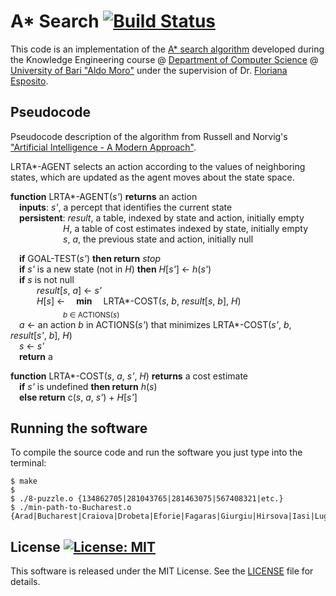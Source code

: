 # A* Search [![Build Status](https://travis-ci.org/DonatoMeoli/AStarSearch.svg?branch=master)](https://travis-ci.org/DonatoMeoli/AStarSearch)

This code is an implementation of the [A* search algorithm](https://en.wikipedia.org/wiki/A*_search_algorithm) developed 
during the Knowledge Engineering course @ 
[Department of Computer Science](http://www.uniba.it/ricerca/dipartimenti/informatica) 
@ [University of Bari "Aldo Moro"](http://www.uniba.it/) under the supervision of Dr. 
[Floriana Esposito](http://lacam.di.uniba.it/people/FlorianaEsposito.html).

## Pseudocode

Pseudocode description of the algorithm from Russell and Norvig's 
["Artificial Intelligence - A Modern Approach"](http://aima.cs.berkeley.edu/).

LRTA\*\-AGENT selects an action according to the values of neighboring states, which are updated as the agent moves 
about the state space.

__function__ LRTA\*\-AGENT(_s'_) __returns__ an action  
&emsp;__inputs__: _s'_, a percept that identifies the current state  
&emsp;__persistent__: _result_, a table, indexed by state and action, initially empty  
&emsp;&emsp;&emsp;&emsp;&emsp;&emsp;_H_, a table of cost estimates indexed by state, initially empty  
&emsp;&emsp;&emsp;&emsp;&emsp;&emsp;_s_, _a_, the previous state and action, initially null  

&emsp;__if__ GOAL\-TEST(_s'_) __then return__ _stop_  
&emsp;__if__ _s'_ is a new state (not in _H_) __then__ _H_\[_s'_\] &larr; _h_(_s'_)  
&emsp;__if__ _s_ is not null  
&emsp;&emsp;&emsp;_result_\[_s_, _a_\] &larr; _s'_  
&emsp;&emsp;&emsp;_H_\[_s_\] &larr; &emsp;__min__&emsp; LRTA\*\-COST(_s_, _b_, _result_\[_s_, _b_\], _H_)  
&emsp;&emsp;&emsp;&emsp;&emsp;&emsp;<sub>_b_ &Element; ACTIONS(_s_)</sub>  
&emsp;_a_ &larr; an action _b_ in ACTIONS(_s'_) that minimizes LRTA\*\-COST(_s'_, _b_, _result_\[_s'_, _b_\], _H_)  
&emsp;_s_ &larr; _s'_  
&emsp;__return__ a

__function__ LRTA\*\-COST(_s_, _a_, _s'_, _H_) __returns__ a cost estimate  
&emsp;__if__ _s'_ is undefined __then return__ _h_(_s_)  
&emsp;__else return__ c(_s_, _a_, _s'_) + _H_\[_s'_\]  

## Running the software

To compile the source code and run the software you just type into the terminal:

```
$ make
$ 
$ ./8-puzzle.o {134862705|281043765|281463075|567408321|etc.}
$ ./min-path-to-Bucharest.o {Arad|Bucharest|Craiova|Drobeta|Eforie|Fagaras|Giurgiu|Hirsova|Iasi|Lugoj|Mehadia|Neamt|Oradea|Pitesti|RimnicuVilcea|Sibiu|Timisoara|Urziceni|Vaslui|Zerind}
```

## License [![License: MIT](https://img.shields.io/badge/License-MIT-yellow.svg)](https://opensource.org/licenses/MIT)

This software is released under the MIT License. See the [LICENSE](LICENSE) file for details.